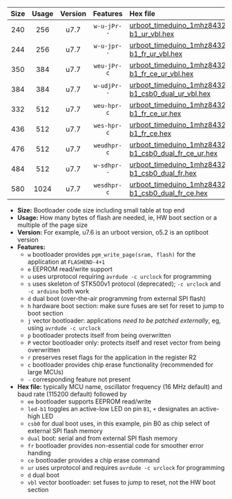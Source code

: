 |Size|Usage|Version|Features|Hex file|
|:-:|:-:|:-:|:-:|:--|
|240|256|u7.7|`w-u-jPr--`|[urboot_timeduino_1mhz8432_9600bps_led-b1_ur_vbl.hex](https://raw.githubusercontent.com/stefanrueger/urboot.hex/main/boards/timeduino/fcpu_1mhz8432/9600_bps/urboot_timeduino_1mhz8432_9600bps_led-b1_ur_vbl.hex)|
|244|256|u7.7|`w-u-jpr--`|[urboot_timeduino_1mhz8432_9600bps_led-b1_fr_ur_vbl.hex](https://raw.githubusercontent.com/stefanrueger/urboot.hex/main/boards/timeduino/fcpu_1mhz8432/9600_bps/urboot_timeduino_1mhz8432_9600bps_led-b1_fr_ur_vbl.hex)|
|350|384|u7.7|`weu-jPr-c`|[urboot_timeduino_1mhz8432_9600bps_ee_led-b1_fr_ce_ur_vbl.hex](https://raw.githubusercontent.com/stefanrueger/urboot.hex/main/boards/timeduino/fcpu_1mhz8432/9600_bps/urboot_timeduino_1mhz8432_9600bps_ee_led-b1_fr_ce_ur_vbl.hex)|
|384|384|u7.7|`w-udjPr--`|[urboot_timeduino_1mhz8432_9600bps_led-b1_csb0_dual_ur_vbl.hex](https://raw.githubusercontent.com/stefanrueger/urboot.hex/main/boards/timeduino/fcpu_1mhz8432/9600_bps/urboot_timeduino_1mhz8432_9600bps_led-b1_csb0_dual_ur_vbl.hex)|
|332|512|u7.7|`weu-hpr-c`|[urboot_timeduino_1mhz8432_9600bps_ee_led-b1_fr_ce_ur.hex](https://raw.githubusercontent.com/stefanrueger/urboot.hex/main/boards/timeduino/fcpu_1mhz8432/9600_bps/urboot_timeduino_1mhz8432_9600bps_ee_led-b1_fr_ce_ur.hex)|
|436|512|u7.7|`wes-hpr-c`|[urboot_timeduino_1mhz8432_9600bps_ee_led-b1_fr_ce.hex](https://raw.githubusercontent.com/stefanrueger/urboot.hex/main/boards/timeduino/fcpu_1mhz8432/9600_bps/urboot_timeduino_1mhz8432_9600bps_ee_led-b1_fr_ce.hex)|
|476|512|u7.7|`weudhpr-c`|[urboot_timeduino_1mhz8432_9600bps_ee_led-b1_csb0_dual_fr_ce_ur.hex](https://raw.githubusercontent.com/stefanrueger/urboot.hex/main/boards/timeduino/fcpu_1mhz8432/9600_bps/urboot_timeduino_1mhz8432_9600bps_ee_led-b1_csb0_dual_fr_ce_ur.hex)|
|484|512|u7.7|`w-sdhpr--`|[urboot_timeduino_1mhz8432_9600bps_led-b1_csb0_dual_fr.hex](https://raw.githubusercontent.com/stefanrueger/urboot.hex/main/boards/timeduino/fcpu_1mhz8432/9600_bps/urboot_timeduino_1mhz8432_9600bps_led-b1_csb0_dual_fr.hex)|
|580|1024|u7.7|`wesdhpr-c`|[urboot_timeduino_1mhz8432_9600bps_ee_led-b1_csb0_dual_fr_ce.hex](https://raw.githubusercontent.com/stefanrueger/urboot.hex/main/boards/timeduino/fcpu_1mhz8432/9600_bps/urboot_timeduino_1mhz8432_9600bps_ee_led-b1_csb0_dual_fr_ce.hex)|

- **Size:** Bootloader code size including small table at top end
- **Usage:** How many bytes of flash are needed, ie, HW boot section or a multiple of the page size
- **Version:** For example, u7.6 is an urboot version, o5.2 is an optiboot version
- **Features:**
  + `w` bootloader provides `pgm_write_page(sram, flash)` for the application at `FLASHEND-4+1`
  + `e` EEPROM read/write support
  + `u` uses urprotocol requiring `avrdude -c urclock` for programming
  + `s` uses skeleton of STK500v1 protocol (deprecated); `-c urclock` and `-c arduino` both work
  + `d` dual boot (over-the-air programming from external SPI flash)
  + `h` hardware boot section: make sure fuses are set for reset to jump to boot section
  + `j` vector bootloader: applications *need to be patched externally*, eg, using `avrdude -c urclock`
  + `p` bootloader protects itself from being overwritten
  + `P` vector bootloader only: protects itself and reset vector from being overwritten
  + `r` preserves reset flags for the application in the register R2
  + `c` bootloader provides chip erase functionality (recommended for large MCUs)
  + `-` corresponding feature not present
- **Hex file:** typically MCU name, oscillator frequency (16 MHz default) and baud rate (115200 default) followed by
  + `ee` bootloader supports EEPROM read/write
  + `led-b1` toggles an active-low LED on pin `B1`, `+` designates an active-high LED
  + `csb0` for dual boot uses, in this example, pin B0 as chip select of external SPI flash memory
  + `dual` boot: serial and from external SPI flash memory
  + `fr` bootloader provides non-essential code for smoother error handing
  + `ce` bootloader provides a chip erase command
  + `ur` uses urprotocol and requires `avrdude -c urclock` for programming
  + `d` dual boot
  + `vbl` vector bootloader: set fuses to jump to reset, not the HW boot section

